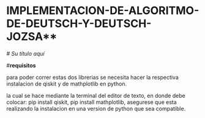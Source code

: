 # IMPLEMENTACION-DE-ALGORITMO-DE-DEUTSCH-Y-DEUTSCH-JOZSA**
<em> # Su título aquí </em>



#**requisitos**

para poder correr estas dos librerias se necesita hacer la respectiva instalacion de qiskit y de mathplotlib en python.

la cual se hace mediante la terminal del editor de texto, en donde debe colocar: pip install qiskit, pip install mathplotlib, asegurese que esta realizando la instalacion en una version de python que sea compatible.




